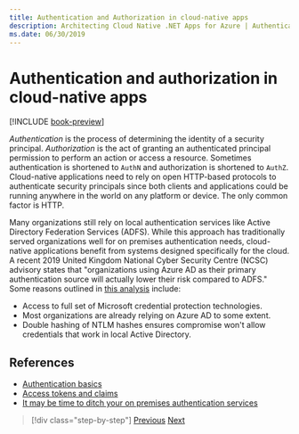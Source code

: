 ```yaml
---
title: Authentication and Authorization in cloud-native apps
description: Architecting Cloud Native .NET Apps for Azure | Authentication and Authorization in Cloud Native Apps
ms.date: 06/30/2019
---
```

# Authentication and authorization in cloud-native apps

[!INCLUDE [book-preview](../../../includes/book-preview.md)]

*Authentication* is the process of determining the identity of a security principal. *Authorization* is the act of granting an authenticated principal permission to perform an action or access a resource. Sometimes authentication is shortened to `AuthN` and authorization is shortened to `AuthZ`. Cloud-native applications need to rely on open HTTP-based protocols to authenticate security principals since both clients and applications could be running anywhere in the world on any platform or device. The only common factor is HTTP.

Many organizations still rely on local authentication services like Active Directory Federation Services (ADFS). While this approach has traditionally served organizations well for on premises authentication needs, cloud-native applications benefit from systems designed specifically for the cloud. A recent 2019 United Kingdom National Cyber Security Centre (NCSC) advisory states that "organizations using Azure AD as their primary authentication source will actually lower their risk compared to ADFS." Some reasons outlined in [this analysis](https://oxfordcomputergroup.com/resources/o365-security-native-cloud-authentication/) include:

- Access to full set of Microsoft credential protection technologies.
- Most organizations are already relying on Azure AD to some extent.
- Double hashing of NTLM hashes ensures compromise won't allow credentials that work in local Active Directory.

## References

- [Authentication basics](https://docs.microsoft.com/azure/active-directory/develop/authentication-scenarios)
- [Access tokens and claims](https://docs.microsoft.com/azure/active-directory/develop/access-tokens)
- [It may be time to ditch your on premises authentication services](https://oxfordcomputergroup.com/resources/o365-security-native-cloud-authentication/)

>[!div class="step-by-step"]
>[Previous](identity.md)
>[Next](azure-active-directory.md)
